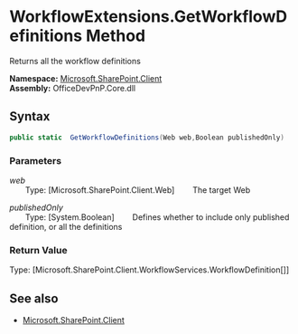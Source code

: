 # WorkflowExtensions.GetWorkflowDefinitions Method  
Returns all the workflow definitions  

**Namespace:** [Microsoft.SharePoint.Client](Microsoft.SharePoint.Client.md)  
**Assembly:** OfficeDevPnP.Core.dll  
## Syntax
```C#
public static  GetWorkflowDefinitions(Web web,Boolean publishedOnly)
```
### Parameters
*web*  
&emsp;&emsp;Type: [Microsoft.SharePoint.Client.Web] 
&emsp;&emsp;The target Web  
  
*publishedOnly*  
&emsp;&emsp;Type: [System.Boolean] 
&emsp;&emsp;Defines whether to include only published definition, or all the definitions  
  
### Return Value
Type: [Microsoft.SharePoint.Client.WorkflowServices.WorkflowDefinition[]]  


## See also
- [Microsoft.SharePoint.Client](Microsoft.SharePoint.Client.md)
